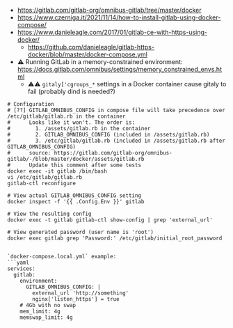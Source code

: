 * https://gitlab.com/gitlab-org/omnibus-gitlab/tree/master/docker
* https://www.czerniga.it/2021/11/14/how-to-install-gitlab-using-docker-compose/
* https://www.danieleagle.com/2017/01/gitlab-ce-with-https-using-docker/
    * https://github.com/danieleagle/gitlab-https-docker/blob/master/docker-compose.yml
* :warning: Running GitLab in a memory-constrained environment: https://docs.gitlab.com/omnibus/settings/memory_constrained_envs.html
    * :warning::warning: `gitaly['cgroups_*` settings in a Docker container cause gitaly to fail (probably dind is needed?)
```shell
# Configuration
# [??] GITLAB_OMNIBUS_CONFIG in compose file will take precedence over /etc/gitlab/gitlab.rb in the container
#      Looks like it won't. The order is:
#        1. /assets/gitlab.rb in the container
#        2. GITLAB_OMNIBUS_CONFIG (included in /assets/gitlab.rb)
#        3. /etc/gitlab/gitlab.rb (included in /assets/gitlab.rb after GITLAB_OMNIBUS_CONFIG)
#      source: https://gitlab.com/gitlab-org/omnibus-gitlab/-/blob/master/docker/assets/gitlab.rb
#      Update this comment after some tests
docker exec -it gitlab /bin/bash
vi /etc/gitlab/gitlab.rb
gitlab-ctl reconfigure

# View actual GITLAB_OMNIBUS_CONFIG setting
docker inspect -f '{{ .Config.Env }}' gitlab

# View the resulting config
docker exec -t gitlab gitlab-ctl show-config | grep 'external_url'

# View generated password (user name is 'root')
docker exec gitlab grep 'Password:' /etc/gitlab/initial_root_password
```

```

`docker-compose.local.yml` example:
```yaml
services:
  gitlab:
    environment:
      GITLAB_OMNIBUS_CONFIG: |
        external_url 'http://something'
        nginx['listen_https'] = true
    # 4Gb with no swap
    mem_limit: 4g
    memswap_limit: 4g
```
